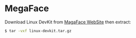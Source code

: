 # MegaFace

Download Linux DevKit from [MagaFace WebSite]() then extract:

```bash
$ tar -vxf linux-devkit.tar.gz
```